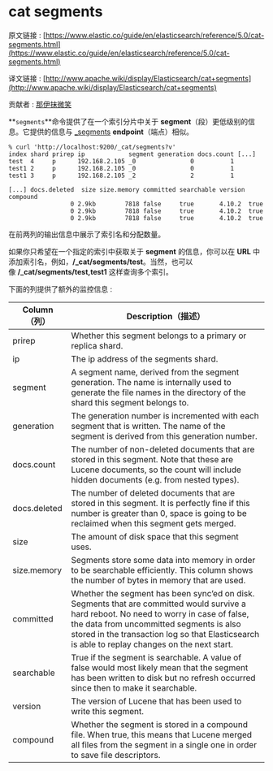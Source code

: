 # cat segments

原文链接 : [https://www.elastic.co/guide/en/elasticsearch/reference/5.0/cat-segments.html](https://www.elastic.co/guide/en/elasticsearch/reference/5.0/cat-segments.html)

译文链接 : [http://www.apache.wiki/display/Elasticsearch/cat+segments](http://www.apache.wiki/display/Elasticsearch/cat+segments)

贡献者 : [那伊抹微笑](/display/~wangyangting)

**`segments`**命令提供了在一个索引分片中关于 **segment**（段）更低级别的信息。它提供的信息与 [_segments](https://www.elastic.co/guide/en/elasticsearch/reference/5.0/indices-segments.html) **endpoint**（端点）相似。

```
% curl 'http://localhost:9200/_cat/segments?v'
index shard prirep ip            segment generation docs.count [...]
test  4     p      192.168.2.105 _0               0          1
test1 2     p      192.168.2.105 _0               0          1
test1 3     p      192.168.2.105 _2               2          1
```

```
[...] docs.deleted  size size.memory committed searchable version compound
                 0 2.9kb        7818 false     true       4.10.2  true
                 0 2.9kb        7818 false     true       4.10.2  true
                 0 2.9kb        7818 false     true       4.10.2  true
```

在前两列的输出信息中展示了索引名和分配数量。

如果你只希望在一个指定的索引中获取关于 **segment** 的信息，你可以在 **URL** 中添加索引名，例如，**/_cat/segments/test**。当然，也可以像 **/_cat/segments/test,test1** 这样查询多个索引。

下面的列提供了额外的监控信息 : 

| Column（列） | Description（描述） |
| --- | --- |
| prirep | Whether this segment belongs to a primary or replica shard. |
| ip | The ip address of the segments shard. |
| segment | A segment name, derived from the segment generation. The name is internally used to generate the file names in the directory of the shard this segment belongs to. |
| generation | The generation number is incremented with each segment that is written. The name of the segment is derived from this generation number. |
| docs.count | The number of non-deleted documents that are stored in this segment. Note that these are Lucene documents, so the count will include hidden documents (e.g. from nested types). |
| docs.deleted | The number of deleted documents that are stored in this segment. It is perfectly fine if this number is greater than 0, space is going to be reclaimed when this segment gets merged. |
| size | The amount of disk space that this segment uses. |
| size.memory | Segments store some data into memory in order to be searchable efficiently. This column shows the number of bytes in memory that are used. |
| committed | Whether the segment has been sync’ed on disk. Segments that are committed would survive a hard reboot. No need to worry in case of false, the data from uncommitted segments is also stored in the transaction log so that Elasticsearch is able to replay changes on the next start. |
| searchable | True if the segment is searchable. A value of false would most likely mean that the segment has been written to disk but no refresh occurred since then to make it searchable. |
| version | The version of Lucene that has been used to write this segment. |
| compound | Whether the segment is stored in a compound file. When true, this means that Lucene merged all files from the segment in a single one in order to save file descriptors. |